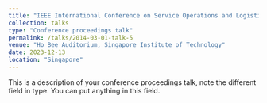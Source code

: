 ```yaml
---
title: "IEEE International Conference on Service Operations and Logistics, and Informatics (SOLI 2023) "
collection: talks
type: "Conference proceedings talk"
permalink: /talks/2014-03-01-talk-5
venue: "Ho Bee Auditorium, Singapore Institute of Technology"
date: 2023-12-13
location: "Singapore"
---
```


This is a description of your conference proceedings talk, note the different field in type. You can put anything in this field.
